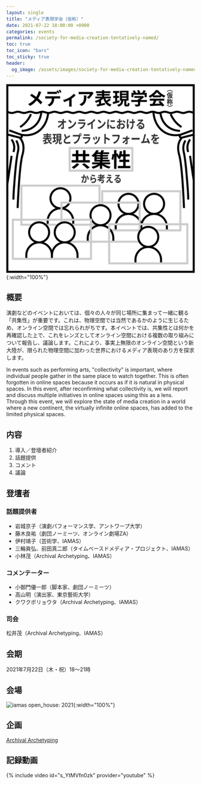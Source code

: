 ```yaml
---
layout: single
title: "メディア表現学会（仮称）"
date: 2021-07-22 18:00:00 +0900
categories: events
permalink: /society-for-media-creation-tentatively-named/
toc: true
toc_icon: "bars"
toc_sticky: true
header:
  og_image: /assets/images/society-for-media-creation-tentatively-named.png
---
```


![Banner](/assets/images/society-for-media-creation-tentatively-named.png){:width="100%"}

## 概要

演劇などのイベントにおいては、個々の人々が同じ場所に集まって一緒に観る「共集性」が重要です。これは、物理空間では当然であるかのように生じるため、オンライン空間では忘れられがちです。本イベントでは、共集性とは何かを再確認した上で、これをレンズとしてオンライン空間における複数の取り組みについて報告し、議論します。これにより、事実上無限のオンライン空間という新大陸が、限られた物理空間に加わった世界におけるメディア表現のあり方を探求します。

In events such as performing arts, "collectivity" is important, where individual people gather in the same place to watch together. This is often forgotten in online spaces because it occurs as if it is natural in physical spaces. In this event, after reconfirming what collectivity is, we will report and discuss multiple initiatives in online spaces using this as a lens. Through this event, we will explore the state of media creation in a world where a new continent, the virtually infinite online spaces, has added to the limited physical spaces.

## 内容

1. 導入／登壇者紹介
2. 話題提供
3. コメント
4. 議論

## 登壇者

### 話題提供者

- 岩城京子（演劇パフォーマンス学、アントワープ大学）
- 藤木良祐（劇団ノーミーツ、オンライン劇場ZA）
- 伊村靖子（芸術学、IAMAS）
- 三輪眞弘、前田真二郎（タイムベースドメディア・プロジェクト、IAMAS）
- 小林茂（Archival Archetyping、IAMAS）

### コメンテーター

- 小御門優一郎（脚本家、劇団ノーミーツ）
- 高山明（演出家、東京藝術大学）
- クワクボリョウタ（Archival Archetyping、IAMAS）

### 司会

松井茂（Archival Archetyping、IAMAS）

## 会期

2021年7月22日（木・祝）18〜21時

## 会場

![iamas open_house: 2021](https://www.iamas.ac.jp/wordpress02/wp-content/uploads/iamasopenhouse2021-1728x972.jpg){:width="100%"}

## 企画

[Archival Archetyping](https://twitter.com/iamas_aa)

## 記録動画

{% include video id="s_YtMVfn0zk" provider="youtube" %}
